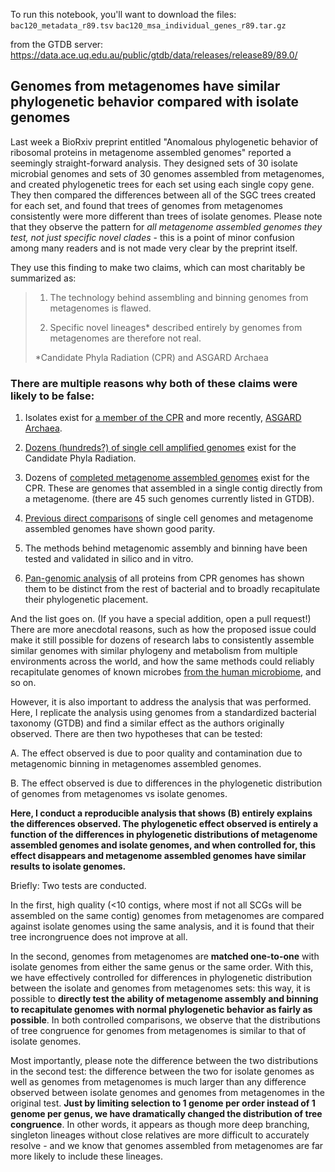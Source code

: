 To run this notebook, you'll want to download the files:
`bac120_metadata_r89.tsv`
`bac120_msa_individual_genes_r89.tar.gz`

from the GTDB server:
https://data.ace.uq.edu.au/public/gtdb/data/releases/release89/89.0/

## Genomes from metagenomes have similar phylogenetic behavior compared with isolate genomes

Last week a BioRxiv preprint entitled "Anomalous phylogenetic behavior of ribosomal proteins in metagenome assembled genomes" reported a seemingly straight-forward analysis. They designed sets of 30 isolate microbial genomes and sets of 30 genomes assembled from metagenomes, and created phylogenetic trees for each set using each single copy gene. They then compared the differences between all of the SGC trees created for each set, and found that trees of genomes from metagenomes consistently were more different than trees of isolate genomes. Please note that they observe the pattern for *all metagenome assembled genomes they test, not just specific novel clades* - this is a point of minor confusion among many readers and is not made very clear by the preprint itself. 

They use this finding to make two claims, which can most charitably be summarized as:

>1. The technology behind assembling and binning genomes from metagenomes is flawed.
>
>2. Specific novel lineages* described entirely by genomes from metagenomes are therefore not real.
>
>*Candidate Phyla Radiation (CPR) and ASGARD Archaea

### **There are multiple reasons why both of these claims were likely to be false:**

1. Isolates exist for [a member of the CPR](https://www.pnas.org/content/112/1/244.short) and more recently, [ASGARD Archaea](https://www.biorxiv.org/content/10.1101/726976v1).

2. [Dozens (hundreds?) of single cell amplified genomes](https://www.nature.com/articles/s41564-017-0098-y) exist for the Candidate Phyla Radiation. 

3. Dozens of [completed metagenome assembled genomes](https://www.nature.com/articles/nature14486) exist for the CPR. These are genomes that assembled in a single contig directly from a metagenome. (there are 45 such genomes currently listed in GTDB).

4. [Previous direct comparisons](https://microbiomejournal.biomedcentral.com/articles/10.1186/s40168-018-0550-0) of single cell genomes and metagenome assembled genomes have shown good parity. 

5. The methods behind metagenomic assembly and binning have been tested and validated in silico and in vitro.

6. [Pan-genomic analysis](https://www.biorxiv.org/content/10.1101/335083v1) of all proteins from CPR genomes has shown them to be distinct from the rest of bacterial and to broadly recapitulate their phylogenetic placement.

And the list goes on. (If you have a special addition, open a pull request!) There are more anecdotal reasons, such as how the proposed issue could make it still possible for dozens of research labs to consistently assemble similar genomes with similar phylogeny and metabolism from multiple environments across the world, and how the same methods could reliably recapitulate genomes of known microbes [from the human microbiome](https://www.nature.com/articles/s41586-019-1058-x), and so on.

However, it is also important to address the analysis that was performed. Here, I replicate the analysis using genomes from a standardized bacterial taxonomy (GTDB) and find a similar effect as the authors originally observed. There are then two hypotheses that can be tested:

A. The effect observed is due to poor quality and contamination due to metagenomic binning in metagenomes assembled genomes.

B. The effect observed is due to differences in the phylogenetic distribution of genomes from metagenomes vs isolate genomes. 

**Here, I conduct a reproducible analysis that shows (B) entirely explains the differences observed. The phylogenetic effect observed is entirely a function of the differences in phylogenetic distributions of metagenome assembled genomes and isolate genomes, and when controlled for, this effect disappears and metagenome assembled genomes have similar results to isolate genomes.**

Briefly: Two tests are conducted. 

In the first, high quality (<10 contigs, where most if not all SCGs will be assembled on the same contig) genomes from metagenomes are compared against isolate genomes using the same analysis, and it is found that their tree incrongruence does not improve at all. 

In the second, genomes from metagenomes are **matched one-to-one** with isolate genomes from either the same genus or the same order. With this, we have effectively controlled for differences in phylogenetic distribution between the isolate and genomes from metagenomes sets: this way, it is possible to **directly test the ability of metagenome assembly and binning to recapitulate genomes with normal phylogenetic behavior as fairly as possible**. In both controlled comparisons, we observe that the distributions of tree congruence for genomes from metagenomes is similar to that of isolate genomes.

Most importantly, please note the difference between the two distributions in the second test: the difference between the two for isolate genomes as well as genomes from metagenomes is much larger than any difference observed between isolate genomes and genomes from metagenomes in the original test. **Just by limiting selection to 1 genome per order instead of 1 genome per genus, we have dramatically changed the distribution of tree congruence**. In other words, it appears as though more deep branching, singleton lineages without close relatives are more difficult to accurately resolve - and we know that genomes assembled from metagenomes are far more likely to include these lineages.
